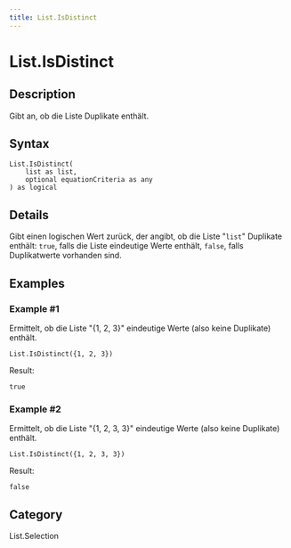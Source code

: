 ```yaml
---
title: List.IsDistinct
---
```


# List.IsDistinct


## Description

Gibt an, ob die Liste Duplikate enthält.


## Syntax

```powerquery
List.IsDistinct(
    list as list,
    optional equationCriteria as any
) as logical
```


## Details

Gibt einen logischen Wert zurück, der angibt, ob die Liste "<code>list</code>" Duplikate enthält: <code>true</code>, falls die Liste eindeutige Werte enthält, <code>false</code>, falls Duplikatwerte vorhanden sind. 


## Examples

### Example #1 
Ermittelt, ob die Liste &#34;\{1, 2, 3}&#34; eindeutige Werte (also keine Duplikate) enthält.
```powerquery
List.IsDistinct({1, 2, 3})
```

Result: 
```powerquery
true
```


### Example #2 
Ermittelt, ob die Liste &#34;\{1, 2, 3, 3}&#34; eindeutige Werte (also keine Duplikate) enthält.
```powerquery
List.IsDistinct({1, 2, 3, 3})
```

Result: 
```powerquery
false
```




## Category
List.Selection
